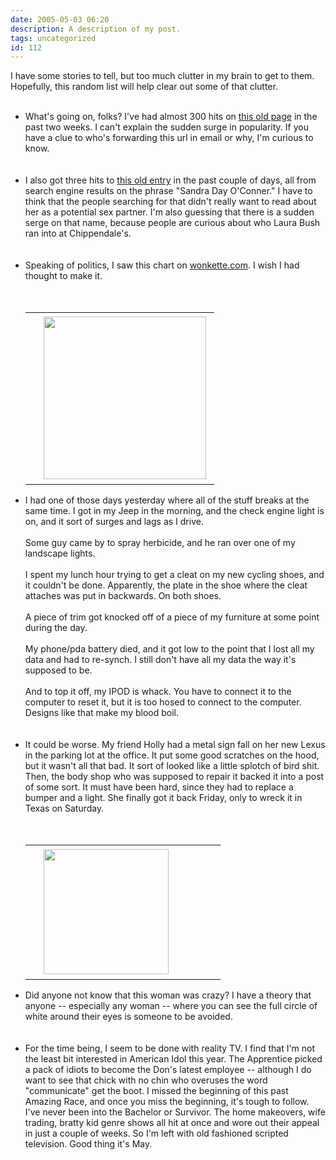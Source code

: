 ```yaml
---
date: 2005-05-03 06:20
description: A description of my post.
tags: uncategorized
id: 112
---
```

I have some stories to tell, but too much clutter in my brain to get to them.  Hopefully, this random list will help clear out some of that clutter.<br />
<br />
<ul><li>What's going on, folks?  I've had almost 300 hits on <a href="http://theskinnyonbenny.com/blog/archives/00000034.php">this old page</a> in the past two weeks.  I can't explain the sudden surge in popularity.  If you have a clue to who's forwarding this url in email or why, I'm curious to know.</li>
<!--more--><br /><br /><li>I also got three hits to <a href="http://www.theskinnyonbenny.com/blog/archives/00000060.php">this old entry</a> in the past couple of days, all from search engine results on the phrase "Sandra Day O'Conner."  I have to think that the people searching for that didn't really want to read about her as a potential sex partner.  I'm also guessing that there is a sudden serge on that name, because people are curious about who Laura Bush ran into at Chippendale's.</li><br />
<br />
<li>Speaking of politics, I saw this chart on <a href="http://wonkette.com">wonkette.com</a>.  I wish I had thought to make it.</li><br />
<br />
<table cellpadding=0 cellspacing=0 border=0 align=right><tr><td width=5 rowspan=2><spacer type=block width=5 height=1></td><td width=265><img src="/img/bushtwinchart.jpg" width="260" aborder=0 vspace=4></td></tr></table><br/><br/><br/><br />
<br />
<li>I had one of those days yesterday where all of the stuff breaks at the same time.  I got in my Jeep in the morning, and the check engine light is on, and it sort of surges and lags as I drive.  <br/><br/>Some guy came by to spray herbicide, and he ran over one of my landscape lights.  <br/><br/>I spent my lunch hour trying to get a cleat on my new cycling shoes, and it couldn't be done.  Apparently, the plate in the shoe where the cleat attaches was put in backwards.  On both shoes.<br/><br/>A piece of trim got knocked off of a piece of my furniture at some point during the day.<br/><br/>My phone/pda battery died, and it got low to the point that I lost all my data and had to re-synch.  I still don't have all my data the way it's supposed to be.<br/><br/>And to top it off, my IPOD is whack.  You have to connect it to the computer to reset it, but it is too hosed to connect to the computer.  Designs like that make my blood boil.</li><br />
<br />
<li>It could be worse.  My friend Holly had a metal sign fall on her new Lexus in the parking lot at the office.  It put some good scratches on the hood, but it wasn't all that bad.  It sort of looked like a little splotch of bird shit.  Then, the body shop who was supposed to repair it backed it into a post of some sort.  It must have been hard, since they had to replace a bumper and a light.  She finally got it back Friday, only to wreck it in Texas on Saturday.</li><br />
<br />
<table cellpadding=0 cellspacing=0 border=0 align=left><tr><td width=5 rowspan=2><spacer type=block width=5 height=1></td><td width=275><img src="/img/brideflee.jpg" height="200"  aborder=0 vspace=4></td></tr></table><li>Did anyone not know that this woman was crazy?  I have a theory that anyone -- especially any woman -- where you can see the full circle of white around their eyes is someone to be avoided.</li><br />
<br />
<li>For the time being, I seem to be done with reality TV.  I find that I'm not the least bit interested in American Idol this year.  The Apprentice picked a pack of idiots to become the Don's latest employee -- although I do want to see that chick with no chin who overuses the word "communicate" get the boot.  I missed the beginning of this past Amazing Race, and once you miss the beginning, it's tough to follow.  I've never been into the Bachelor or Survivor.  The home makeovers, wife trading, bratty kid genre shows all hit at once and wore out their appeal in just a couple of weeks.  So I'm left with old fashioned scripted television.  Good thing it's May.</li></ul>
